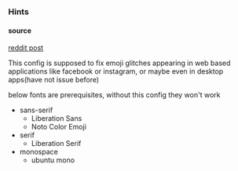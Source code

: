### Hints ###

#### source #### 
[reddit post](https://www.reddit.com/r/linuxquestions/comments/dap511/comment/f1sink3/?utm_source=share&utm_medium=web2x&context=3 "reddit post")

This config is supposed to fix emoji glitches appearing in web based applications
like facebook or instagram, or maybe even in desktop apps(have not issue before)

below fonts are prerequisites, without this config they won't work

* sans-serif
    * Liberation Sans
    * Noto Color Emoji
* serif
    * Liberation Serif
* monospace
    * ubuntu mono
